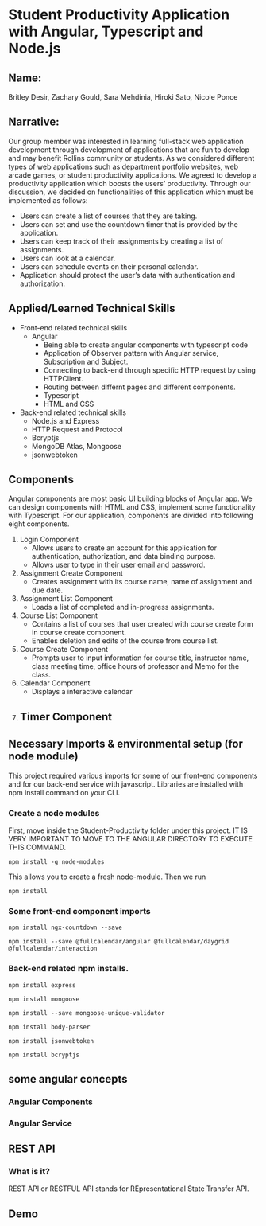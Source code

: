 # Student Productivity Application with Angular, Typescript and Node.js

## Name:

Britley Desir, Zachary Gould, Sara Mehdinia, Hiroki Sato, Nicole Ponce

## Narrative:
Our group member was interested in learning full-stack web application development through development of applications that are fun to develop and may benefit Rollins community or students. As we considered different types of web applications such as department portfolio websites, web arcade games, or student productivity applications. We agreed to develop a productivity application which boosts the users’ productivity. 
Through our discussion, we decided on functionalities of this application which must be implemented as follows:
- Users can create a list of courses that they are taking.
- Users can set and use the countdown timer that is provided by the application.
- Users can keep track of their assignments by creating a list of assignments. 
- Users can look at a calendar.
- Users can schedule events on their personal calendar. 
- Application should protect the user’s data with authentication and authorization.

## Applied/Learned Technical Skills

- Front-end related technical skills
    - Angular 
        - Being able to create angular components with typescript code
        - Application of Observer pattern with Angular service, Subscription and Subject.
        - Connecting to back-end through specific HTTP request by using HTTPClient.
        - Routing between differnt pages and different components. 
        - Typescript
        - HTML and CSS 
- Back-end related technical skills
    - Node.js and Express
    - HTTP Request and Protocol 
    - Bcryptjs
    - MongoDB Atlas, Mongoose
    - jsonwebtoken


## Components
Angular components are most basic UI building blocks of Angular app. We can design components with HTML and CSS, implement some functionality with Typescript. For our application, components are divided into following eight components. 
1. Login Component
    - Allows users to create an account for this application for authentication, authorization, and data binding purpose. 
    - Allows user to type in their user email and password. 
2. Assignment Create Component
    - Creates assignment with its course name, name of assignment and due date.
3. Assignment List Component
    - Loads a list of completed and in-progress assignments. 
4. Course List Component
    - Contains a list of courses that user created with course create form in course create component. 
    - Enables deletion and edits of the course from course list. 
5. Course Create Component
    - Prompts user to input information for course title, instructor name, class meeting time, office hours of professor and Memo for the class. 
6. Calendar Component
    - Displays a interactive calendar
7. Timer Component
    - 

## Necessary Imports & environmental setup (for node module)
This project required various imports for some of our front-end components and for our back-end service with javascript. Libraries are installed with npm install command on your CLI.
### Create a node modules

First, move inside the Student-Productivity folder under this project. IT IS VERY IMPORTANT TO MOVE TO THE ANGULAR DIRECTORY TO EXECUTE THIS COMMAND. 
```
npm install -g node-modules
```
This allows you to create a fresh node-module. 
Then we run 
```
npm install
```

### Some front-end component imports

```
npm install ngx-countdown --save
```
```
npm install --save @fullcalendar/angular @fullcalendar/daygrid @fullcalendar/interaction
```

### Back-end related npm installs.

```
npm install express
```
```
npm install mongoose
```
```
npm install --save mongoose-unique-validator
```
```
npm install body-parser
```
```
npm install jsonwebtoken
```
```
npm install bcryptjs
```

## some angular concepts
### Angular Components
### Angular Service


## REST API
### What is it? 
REST API or RESTFUL API stands for REpresentational State Transfer API. 

## Demo


